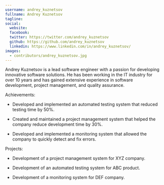 ```yaml
---
username: andrey_kuznetsov
fullname: Andrey Kuznetsov
tagline: 
social:
  website: 
  facebook: 
  twitter: https://twitter.com/andrey_kuznetsov
  github: https://github.com/andrey_kuznetsov
  linkedin: https://www.linkedin.com/in/andrey_kuznetsov/
images:
  - contributors/andrey_kuznetsov.jpg
---
```


Andrey Kuznetsov is a lead software engineer with a passion for developing innovative software solutions. He has been working in the IT industry for over 10 years and has gained extensive experience in software development, project management, and quality assurance.

Achievements:

* Developed and implemented an automated testing system that reduced testing time by 50%.

* Created and maintained a project management system that helped the company reduce development time by 30%.

* Developed and implemented a monitoring system that allowed the company to quickly detect and fix errors.

Projects:

* Development of a project management system for XYZ company.

* Development of an automated testing system for ABC product.

* Development of a monitoring system for DEF company.